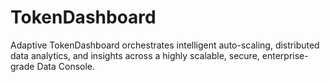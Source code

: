 # TokenDashboard
Adaptive TokenDashboard orchestrates intelligent auto-scaling, distributed data analytics, and insights across a highly scalable, secure, enterprise-grade Data Console.
